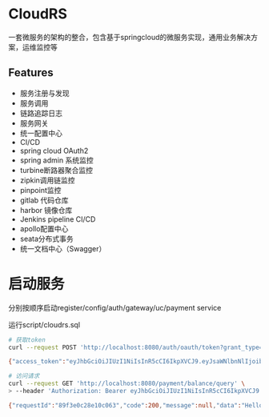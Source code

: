 # CloudRS
一套微服务的架构的整合，包含基于springcloud的微服务实现，通用业务解决方案，运维监控等

## Features
* 服务注册与发现
* 服务调用
* 链路追踪日志
* 服务网关
* 统一配置中心
* CI/CD
* spring cloud OAuth2
* spring admin 系统监控
* turbine断路器聚合监控
* zipkin调用链监控
* pinpoint监控
* gitlab 代码仓库
* harbor 镜像仓库
* Jenkins pipeline CI/CD
* apollo配置中心
* seata分布式事务
* 统一文档中心（Swagger）

# 启动服务
分别按顺序启动register/config/auth/gateway/uc/payment service

运行script/cloudrs.sql

```bash
# 获取token
curl --request POST 'http://localhost:8080/auth/oauth/token?grant_type=password&username=cheng&password=123456&client_id=cloudrs&client_secret=123456' 

{"access_token":"eyJhbGciOiJIUzI1NiIsInR5cCI6IkpXVCJ9.eyJsaWNlbnNlIjoibWFkZSBieSBjbG91ZHJzIiwidXNlcl9uYW1lIjoiY2hlbmciLCJzY29wZSI6WyJzZXJ2ZXIiXSwiZXhwIjoxNTkyODUxNjc1LCJ1c2VySWQiOjEsImF1dGhvcml0aWVzIjpbIlJPTEVfVVNFUiIsIkFETUlOIl0sImp0aSI6IjQ3YmQ3NzJmLWY1YmQtNDkzZi1hODNmLTM4ODhlNGM0MzdkNSIsImNsaWVudF9pZCI6ImNsb3VkcnMifQ.Zlil_UIlkzSYyXPY9Br_W4AVr-czFMBIIjPgkS-jiZI","token_type":"bearer","refresh_token":"eyJhbGciOiJIUzI1NiIsInR5cCI6IkpXVCJ9.eyJsaWNlbnNlIjoibWFkZSBieSBjbG91ZHJzIiwidXNlcl9uYW1lIjoiY2hlbmciLCJzY29wZSI6WyJzZXJ2ZXIiXSwiYXRpIjoiNDdiZDc3MmYtZjViZC00OTNmLWE4M2YtMzg4OGU0YzQzN2Q1IiwiZXhwIjoxNTk1NDAwNDc1LCJ1c2VySWQiOjEsImF1dGhvcml0aWVzIjpbIlJPTEVfVVNFUiIsIkFETUlOIl0sImp0aSI6IjM5NjBjNDIzLWRiMmMtNDMxOS1hNDkzLTkwNGRjNDE2ZDA0NCIsImNsaWVudF9pZCI6ImNsb3VkcnMifQ.ok1m04NpBlqSkW36xHgDmcK5-ePR41fnucopEX3o7PI","expires_in":40171,"scope":"server","license":"made by cloudrs","userId":1,"jti":"47bd772f-f5bd-493f-a83f-3888e4c437d5"}

# 访问请求
curl --request GET 'http://localhost:8080/payment/balance/query' \
> --header 'Authorization: Bearer eyJhbGciOiJIUzI1NiIsInR5cCI6IkpXVCJ9.eyJsaWNlbnNlIjoibWFkZSBieSBjbG91ZHJzIiwidXNlcl9uYW1lIjoiY2hlbmciLCJzY29wZSI6WyJzZXJ2ZXIiXSwiZXhwIjoxNTkyODUxNjc1LCJ1c2VySWQiOjEsImF1dGhvcml0aWVzIjpbIlJPTEVfVVNFUiIsIkFETUlOIl0sImp0aSI6IjQ3YmQ3NzJmLWY1YmQtNDkzZi1hODNmLTM4ODhlNGM0MzdkNSIsImNsaWVudF9pZCI6ImNsb3VkcnMifQ.Zlil_UIlkzSYyXPY9Br_W4AVr-czFMBIIjPgkS-jiZI'

{"requestId":"89f3e0c28e10c063","code":200,"message":null,"data":"Hello, cheng!, id: 1"}
```

